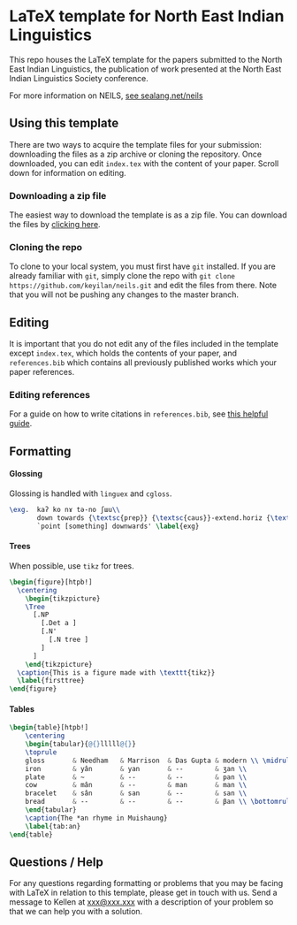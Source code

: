 # LaTeX template for North East Indian Linguistics

This repo houses the LaTeX template for the papers submitted to the North East Indian Linguistics, the publication of work presented at the North East Indian Linguistics Society conference.

For more information on NEILS, [see sealang.net/neils](http://sealang.net/neils/)

## Using this template

There are two ways to acquire the template files for your submission: downloading the files as a zip archive or cloning the repository. Once downloaded, you can edit `index.tex` with the content of your paper. Scroll down for information on editing.

### Downloading a zip file

The easiest way to download the template is as a zip file. You can download the files by [clicking here](https://github.com/keyilan/neils/archive/master.zip).

### Cloning the repo

To clone to your local system, you must first have `git` installed. If you are already familiar with `git`, simply clone the repo with `git clone https://github.com/keyilan/neils.git` and edit the files from there. Note that you will not be pushing any changes to the master branch.

## Editing

It is important that you do not edit any of the files included in the template except `index.tex`, which holds the contents of your paper, and `references.bib` which contains all previously published works which your paper references.

### Editing references

For a guide on how to write citations in `references.bib`, see [this helpful guide](https://www.economics.utoronto.ca/osborne/latex/BIBTEX.HTM).

## Formatting

#### Glossing

Glossing is handled with `linguex` and `cgloss`.

````latex
\exg.  kaʔ ko nɤ tə-no ʃɯu\\
       down towards {\textsc{prep}} {\textsc{caus}}-extend.horiz {\textsc{imp}} \\~\\
       `point [something] downwards' \label{exg}
````

#### Trees

When possible, use `tikz` for trees.

````latex
\begin{figure}[htpb!]
  \centering
    \begin{tikzpicture}
    \Tree
      [.NP
        [.Det a ]
        [.N'
          [.N tree ]
        ]
      ]
    \end{tikzpicture}
  \caption{This is a figure made with \texttt{tikz}}
  \label{firsttree}
\end{figure}
````

#### Tables

````latex
\begin{table}[htpb!]
    \centering
    \begin{tabular}{@{}lllll@{}}
    \toprule
    gloss		& Needham	& Marrison	& Das Gupta	& modern \\ \midrule
    iron		& yân		& yan 		& -- 		& ʒan \\
    plate		& ~			& -- 		& -- 		& pan \\
    cow			& mân		& -- 		& man 		& man \\
    bracelet	& sân		& san 		& -- 		& san \\
    bread		& --		& -- 		& -- 		& βan \\ \bottomrule
    \end{tabular}
    \caption{The *an rhyme in Muishaung}
    \label{tab:an}
\end{table}
````

## Questions / Help

For any questions regarding formatting or problems that you may be facing with LaTeX in relation to this template, please get in touch with us. Send a message to Kellen at xxx@xxx.xxx with a description of your problem so that we can help you with a solution.
